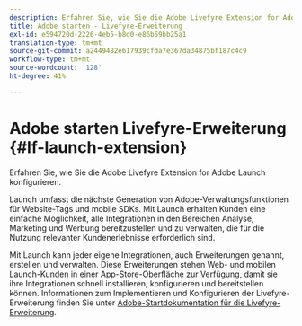 ```yaml
---
description: Erfahren Sie, wie Sie die Adobe Livefyre Extension for Adobe Launch konfigurieren.
title: Adobe starten - Livefyre-Erweiterung
exl-id: e594720d-2226-4eb5-b8d0-e86b59bb25a1
translation-type: tm+mt
source-git-commit: a2449482e617939cfda7e367da34875bf187c4c9
workflow-type: tm+mt
source-wordcount: '128'
ht-degree: 41%

---
```


# Adobe starten Livefyre-Erweiterung {#lf-launch-extension}

Erfahren Sie, wie Sie die Adobe Livefyre Extension for Adobe Launch konfigurieren.

Launch umfasst die nächste Generation von Adobe-Verwaltungsfunktionen für Website-Tags und mobile SDKs. Mit Launch erhalten Kunden eine einfache Möglichkeit, alle Integrationen in den Bereichen Analyse, Marketing und Werbung bereitzustellen und zu verwalten, die für die Nutzung relevanter Kundenerlebnisse erforderlich sind.

Mit Launch kann jeder eigene Integrationen, auch Erweiterungen genannt, erstellen und verwalten. Diese Erweiterungen stehen Web- und mobilen Launch-Kunden in einer App-Store-Oberfläche zur Verfügung, damit sie ihre Integrationen schnell installieren, konfigurieren und bereitstellen können. Informationen zum Implementieren und Konfigurieren der Livefyre-Erweiterung finden Sie unter [Adobe-Startdokumentation für die Livefyre-Erweiterung](https://docs.adobelaunch.com/extension-reference/web/adobe-livefyre-extension).
